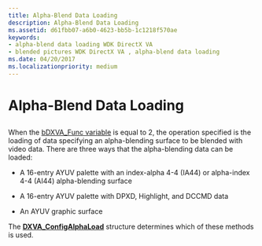 ```yaml
---
title: Alpha-Blend Data Loading
description: Alpha-Blend Data Loading
ms.assetid: d61fbb07-a6b0-4623-bb5b-1c1218f570ae
keywords:
- alpha-blend data loading WDK DirectX VA
- blended pictures WDK DirectX VA , alpha-blend data loading
ms.date: 04/20/2017
ms.localizationpriority: medium
---
```


# Alpha-Blend Data Loading


## <span id="ddk_alpha_blend_data_loading_gg"></span><span id="DDK_ALPHA_BLEND_DATA_LOADING_GG"></span>


When the [bDXVA\_Func variable](bdxva-func-variable.md) is equal to 2, the operation specified is the loading of data specifying an alpha-blending surface to be blended with video data. There are three ways that the alpha-blending data can be loaded:

-   A 16-entry AYUV palette with an index-alpha 4-4 (IA44) or alpha-index 4-4 (AI44) alpha-blending surface

-   A 16-entry AYUV palette with DPXD, Highlight, and DCCMD data

-   An AYUV graphic surface

The [**DXVA\_ConfigAlphaLoad**](/windows-hardware/drivers/ddi/dxva/ns-dxva-_dxva_configalphaload) structure determines which of these methods is used.

 

